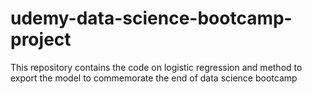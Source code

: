 # udemy-data-science-bootcamp-project
This repository contains the code on logistic regression and method to export the model to commemorate the end of data science bootcamp

